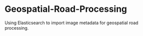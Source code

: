 # Geospatial-Road-Processing
Using Elasticsearch to import image metadata for geospatial road processing.
